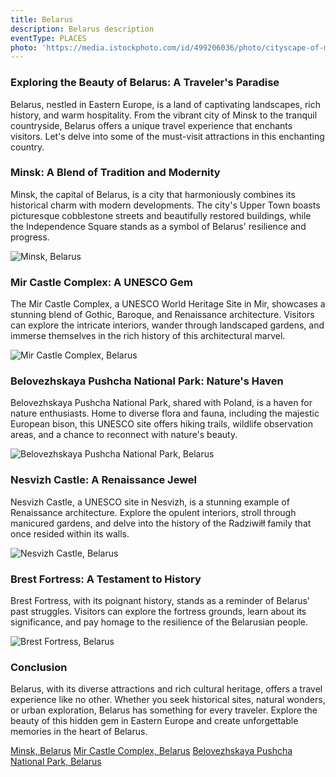 ```yaml
---
title: Belarus
description: Belarus description
eventType: PLACES
photo: 'https://media.istockphoto.com/id/499206036/photo/cityscape-of-minsk-belarus-summer-season-sunset-time.jpg?s=1024x1024&w=is&k=20&c=CrCwoFCxhY_JE6SGnnVoTnCL4jG7eHI1o8L-5NXZjck='
---
```


### Exploring the Beauty of Belarus: A Traveler's Paradise

Belarus, nestled in Eastern Europe, is a land of captivating landscapes, rich history, and warm hospitality. From the vibrant city of Minsk to the tranquil countryside, Belarus offers a unique travel experience that enchants visitors. Let's delve into some of the must-visit attractions in this enchanting country.

### **Minsk: A Blend of Tradition and Modernity**

Minsk, the capital of Belarus, is a city that harmoniously combines its historical charm with modern developments. The city's Upper Town boasts picturesque cobblestone streets and beautifully restored buildings, while the Independence Square stands as a symbol of Belarus' resilience and progress.

![Minsk, Belarus](https://media.istockphoto.com/id/499206036/photo/cityscape-of-minsk-belarus-summer-season-sunset-time.jpg?s=1024x1024&w=is&k=20&c=CrCwoFCxhY_JE6SGnnVoTnCL4jG7eHI1o8L-5NXZjck=)

### **Mir Castle Complex: A UNESCO Gem**

The Mir Castle Complex, a UNESCO World Heritage Site in Mir, showcases a stunning blend of Gothic, Baroque, and Renaissance architecture. Visitors can explore the intricate interiors, wander through landscaped gardens, and immerse themselves in the rich history of this architectural marvel.

![Mir Castle Complex, Belarus](https://lh3.googleusercontent.com/p/AF1QipP62s_JkqXbwjTxRFTcvqWt7MUQJrYmlTQXYXoj=s680-w680-h510)

### **Belovezhskaya Pushcha National Park: Nature's Haven**

Belovezhskaya Pushcha National Park, shared with Poland, is a haven for nature enthusiasts. Home to diverse flora and fauna, including the majestic European bison, this UNESCO site offers hiking trails, wildlife observation areas, and a chance to reconnect with nature's beauty.

![Belovezhskaya Pushcha National Park, Belarus](https://www.wildlifeworldwide.com/images/galleries/europe_belarus_bison_in_belovezhskaya_pushcha_national_park_gallery.jpg)

### **Nesvizh Castle: A Renaissance Jewel**

Nesvizh Castle, a UNESCO site in Nesvizh, is a stunning example of Renaissance architecture. Explore the opulent interiors, stroll through manicured gardens, and delve into the history of the Radziwiłł family that once resided within its walls.

![Nesvizh Castle, Belarus](https://www.belarus.by/relimages/000746_539466.jpg)

### **Brest Fortress: A Testament to History**

Brest Fortress, with its poignant history, stands as a reminder of Belarus' past struggles. Visitors can explore the fortress grounds, learn about its significance, and pay homage to the resilience of the Belarusian people.

![Brest Fortress, Belarus](https://photo.virtualbrest.ru/uploads/2021/12/16/2/i10.jpg)

### Conclusion

Belarus, with its diverse attractions and rich cultural heritage, offers a travel experience like no other. Whether you seek historical sites, natural wonders, or urban exploration, Belarus has something for every traveler. Explore the beauty of this hidden gem in Eastern Europe and create unforgettable memories in the heart of Belarus.

[Minsk, Belarus](https://en.wikipedia.org/wiki/Minsk)
[Mir Castle Complex, Belarus](https://en.wikipedia.org/wiki/Mir_Castle_Complex)
[Belovezhskaya Pushcha National Park, Belarus](https://en.wikipedia.org/wiki/Belovezhskaya_Pushcha_National_Park)
